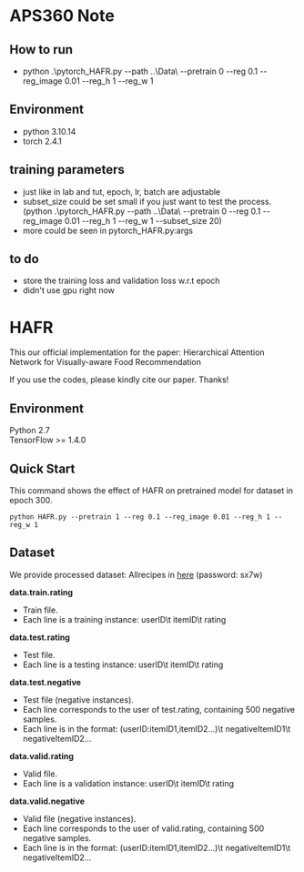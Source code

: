 # APS360 Note
## How to run
* python .\pytorch_HAFR.py --path ..\Data\ --pretrain 0 --reg 0.1 --reg_image 0.01 --reg_h 1 --reg_w 1

## Environment
* python 3.10.14
* torch 2.4.1

## training parameters
* just like in lab and tut, epoch, lr, batch are adjustable
* subset_size could be set small if you just want to test the process. 
(python .\pytorch_HAFR.py --path ..\Data\ --pretrain 0 --reg 0.1 --reg_image 0.01 --reg_h 1 --reg_w 1 --subset_size 20)
* more could be seen in pytorch_HAFR.py:args

## to do
* store the training loss and validation loss w.r.t epoch
* didn't use gpu right now

# HAFR
This our official implementation for the paper: Hierarchical Attention Network for Visually-aware
Food Recommendation

If you use the codes, please kindly cite our paper. Thanks!

## Environment
Python 2.7 <br>
TensorFlow >= 1.4.0

## Quick Start
This command shows the effect of HAFR on pretrained model for dataset in epoch 300. <br>
```
python HAFR.py --pretrain 1 --reg 0.1 --reg_image 0.01 --reg_h 1 --reg_w 1 
```

## Dataset
We provide processed dataset: Allrecipes in [here](https://pan.baidu.com/s/1-CNkfmHL9kojlE1jIa3bJQ&shfl=sharepset) (password: sx7w) <br>

**data.train.rating** 
* Train file.
* Each line is a training instance: userID\t itemID\t rating

**data.test.rating**
* Test file.
* Each line is a testing instance: userID\t itemID\t rating

**data.test.negative**
* Test file (negative instances).
* Each line corresponds to the user of test.rating, containing 500 negative samples.
* Each line is in the format: (userID:itemID1,itemID2...)\t negativeItemID1\t negativeItemID2...

**data.valid.rating**
* Valid file.
* Each line is a validation instance: userID\t itemID\t rating

**data.valid.negative**
* Valid file (negative instances).
* Each line corresponds to the user of valid.rating, containing 500 negative samples.
* Each line is in the format: (userID:itemID1,itemID2...)\t negativeItemID1\t negativeItemID2...


